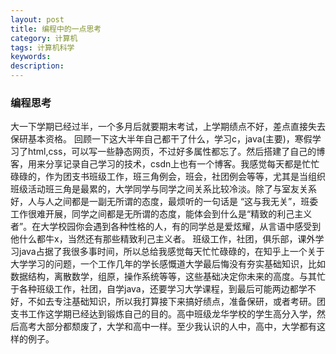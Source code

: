 ```yaml
---
layout: post
title: 编程中的一点思考
category: 计算机
tags: 计算机科学
keywords: 
description: 
---
```


<h3>编程思考</h3>
大一下学期已经过半，一个多月后就要期末考试，上学期绩点不好，差点直接失去保研基本资格。 回顾一下这大半年自己都干了什么，学习c，java(主要)，寒假学习了html,css，可以写一些静态网页，不过好多属性都忘了。然后搭建了自己的博客，用来分享记录自己学习的技术，csdn上也有一个博客。我感觉每天都是忙忙碌碌的，作为团支书班级工作，班三角例会，班会，社团例会等等，尤其是当组织班级活动班三角是最累的，大学同学与同学之间关系比较冷淡。除了与室友关系好，人与人之间都是一副无所谓的态度，最烦听的一句话是 “这与我无关”，班委工作很难开展，同学之间都是无所谓的态度，能体会到什么是“精致的利己主义者”。在大学校园你会遇到各种性格的人，有的同学总是爱炫耀，从言语中感受到他什么都牛x，当然还有那些精致利己主义者。
	班级工作，社团，俱乐部，课外学习java占据了我很多事时间，所以总给我感觉每天忙忙碌碌的，在知乎上一个关于大学学习的问题，一个工作几年的学长感慨道大学最后悔没有夯实基础知识，比如数据结构，离散数学，组原，操作系统等等，这些基础决定你未来的高度。与其忙于各种班级工作，社团，自学java，还要学习大学课程，到最后可能两边都学不好，不如去专注基础知识，所以我打算接下来搞好绩点，准备保研，或者考研。团支书工作这学期已经达到锻炼自己的目的。高中班级龙华学校的学生高分入学，然后高考大部分都颓废了，大学和高中一样。至少我认识的人中，高中，大学都有这样的例子。